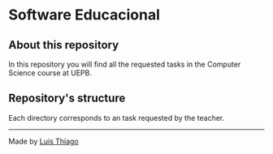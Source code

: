 # Software Educacional

## About this repository

In this repository you will find all the requested tasks in the Computer Science course at UEPB.

## Repository's structure

Each directory corresponds to an task requested by the teacher.

---

Made by [Luis Thiago](https://github.com/LThiago)
